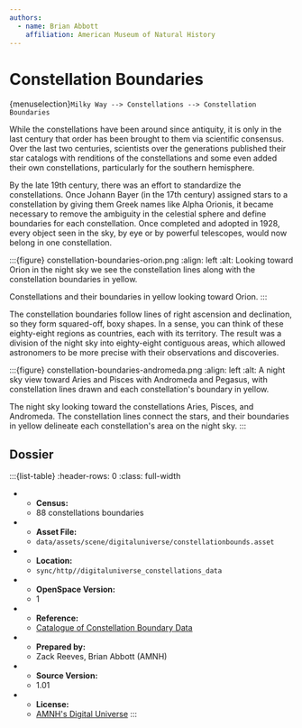 ```yaml
---
authors:
  - name: Brian Abbott
    affiliation: American Museum of Natural History
---
```



# Constellation Boundaries

{menuselection}`Milky Way --> Constellations --> Constellation Boundaries`


While the constellations have been around since antiquity, it is only in the last century that order has been brought to them via scientific consensus. Over the last two centuries, scientists over the generations published their star catalogs with renditions of the constellations and some even added their own constellations, particularly for the southern hemisphere.

By the late 19th century, there was an effort to standardize the constellations. Once Johann Bayer (in the 17th century) assigned stars to a constellation by giving them Greek names like Alpha Orionis, it became necessary to remove the ambiguity in the celestial sphere and define boundaries for each constellation. Once completed and adopted in 1928, every object seen in the sky, by eye or by powerful telescopes, would now belong in one constellation. 


:::{figure} constellation-boundaries-orion.png
:align: left
:alt: Looking toward Orion in the night sky we see the constellation lines along with the constellation boundaries in yellow.

Constellations and their boundaries in yellow looking toward Orion.
:::


The constellation boundaries follow lines of right ascension and declination, so they form squared-off, boxy shapes. In a sense, you can think of these eighty-eight regions as countries, each with its territory. The result was a division of the night sky into eighty-eight contiguous areas, which allowed astronomers to be more precise with their observations and discoveries. 


:::{figure} constellation-boundaries-andromeda.png
:align: left
:alt: A night sky view toward Aries and Pisces with Andromeda and Pegasus, with constellation lines drawn and each constellation's boundary in yellow.

The night sky looking toward the constellations Aries, Pisces, and Andromeda. The constellation lines connect the stars, and their boundaries in yellow delineate each constellation's area on the night sky.
:::




## Dossier
:::{list-table}
:header-rows: 0
:class: full-width

* - **Census:**
  - 88 constellations boundaries
* - **Asset File:**
  - `data/assets/scene/digitaluniverse/constellationbounds.asset`
* - **Location:**
  - `sync/http//digitaluniverse_constellations_data`
* - **OpenSpace Version:**
  - 1
* - **Reference:**
  - [Catalogue of Constellation Boundary Data](http://cdsarc.u-strasbg.fr/viz-bin/Cat?VI/49)
* - **Prepared by:**
  - Zack Reeves, Brian Abbott (AMNH)
* - **Source Version:**
  - 1.01
* - **License:**
  - [AMNH's Digital Universe](https://www.amnh.org/research/hayden-planetarium/digital-universe/download/digital-universe-license)
:::
